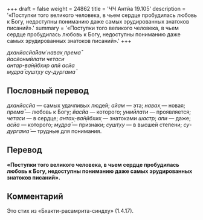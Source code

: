 +++
draft = false
weight = 24862
title = 'ЧЧ Антйа 19.105'
description = '«Поступки того великого человека, в чьем сердце пробудилась любовь к Богу, недоступны пониманию даже самых эрудированных знатоков писаний».'
summary = '«Поступки того великого человека, в чьем сердце пробудилась любовь к Богу, недоступны пониманию даже самых эрудированных знатоков писаний».'
+++

_дханйасйа̄йам̇ навах̣ према̄  
йасйонмӣлати четаси  
антар-ва̄н̣ӣбхир апй асйа  
мудра̄ сушт̣ху су-дургама̄_

## Пословный перевод

_дханйасйа_ — самых удачливых людей; _айам_ — эта; _навах̣_ — новая; _према̄_ — любовь к Богу; _йасйа_ — которого; _унмӣлати_ — проявляется; _четаси_ — в сердце; _антах̣_\-_ва̄н̣ӣбхих̣_ — знатоками _шастр_; _апи_ — даже; _асйа_ — которого; _мудра̄_ — признаки; _сушт̣ху_ — в высшей степени; _су_\-_дургама̄_ — трудные для понимания.

## Перевод

**«Поступки того великого человека, в чьем сердце пробудилась любовь к Богу, недоступны пониманию даже самых эрудированных знатоков писаний».**

## Комментарий

Это стих из «Бхакти-расамрита-синдху» (1.4.17).
